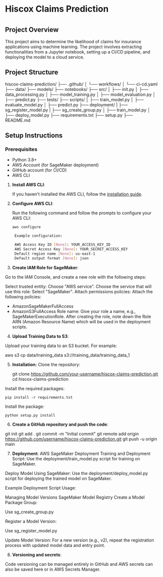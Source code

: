 # Hiscox Claims Prediction
#
## Project Overview

This project aims to determine the likelihood of claims for insurance applications using machine learning. The project involves extracting functionalities from a Jupyter notebook, setting up a CI/CD pipeline, and deploying the model to a cloud service.

## Project Structure

hiscox-claims-prediction/
├── .github/
│ └── workflows/
│ └── ci-cd.yaml
├── data/
├── models/
├── notebooks/
├── src/
│ ├── init.py
│ ├── data_processing.py
│ ├── model_training.py
│ ├── model_evaluation.py
│ ├── predict.py
├── tests/
├── scripts/
│ ├── train_model.py
│ ├── evaluate_model.py
│ ├── predict.py
├── deployment/
| ├── sg_register_model.py
| ├── sg_create_group.py
│ ├── train_model.py
│ ├── deploy_model.py
├── requirements.txt
├── setup.py
├── README.md


## Setup Instructions

### Prerequisites

- Python 3.8+
- AWS Account (for SageMaker deployment)
- GitHub account (for CI/CD)
- AWS CLI


1. **Install AWS CLI**:

   If you haven't installed the AWS CLI, follow the [installation guide](https://docs.aws.amazon.com/cli/latest/userguide/install-cliv2.html).

2. **Configure AWS CLI**:

   Run the following command and follow the prompts to configure your AWS CLI:

   ```sh
   aws configure

    Example configuration:

    AWS Access Key ID [None]: YOUR_ACCESS_KEY_ID
    AWS Secret Access Key [None]: YOUR_SECRET_ACCESS_KEY
    Default region name [None]: us-east-1
    Default output format [None]: json

3. **Create IAM Role for SageMaker**:

Go to the IAM Console, and create a new role with the following steps:

Select trusted entity: Choose "AWS service".
Choose the service that will use this role: Select "SageMaker".
Attach permissions policies: Attach the following policies:
- AmazonSageMakerFullAccess
- AmazonS3FullAccess
Role name: Give your role a name, e.g., SageMakerExecutionRole.
After creating the role, note down the Role ARN (Amazon Resource Name) which will be used in the deployment scripts.

4. **Upload Training Data to S3**:

Upload your training data to an S3 bucket. For example:

aws s3 cp data/training_data s3://training_data/training_data_1

5. **Installation:**
Clone the repository:

    git clone https://github.com/your-username/hiscox-claims-prediction.git
    cd hiscox-claims-prediction

Install the required packages:

    pip install -r requirements.txt

Install the package:

    python setup.py install


6. **Create a GitHub repository and push the code**:

git init
git add .
git commit -m "Initial commit"
git remote add origin https://github.com/username/hiscox-claims-prediction.git
git push -u origin main


7. **Deployment**:
AWS SageMaker Deployment
Training and Deployment Script:
Use the deployment/train_model.py script for training on SageMaker.

Deploy Model Using SageMaker:
Use the deployment/deploy_model.py script for deploying the trained model on SageMaker.

Example Deployment Script Usage:

Managing Model Versions
SageMaker Model Registry
Create a Model Package Group:

Use sg_create_group.py

Register a Model Version:

Use sg_register_model.py

Update Model Version:
For a new version (e.g., v2), repeat the registration process with updated model data and entry point.

8. **Versioning and secrets**:

Code versioning can be managed entirely in GitHub and AWS secrets can also be saved here or in AWS Secrets Manager.